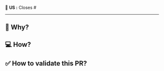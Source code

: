 🔖 **US :** Closes #

---

## 🤔 Why?

<!--
Explain here why the repository need this change, explain the US with your own words.
In case of technical user story, this is more than mandatory.
You could specify:
- links to updated library changelog
- links to related documentation/discussion
-->

## 💻 How?

<!--
Describe the changes you made in the PR, changes in directory/tree, installed dependencies.
You could also self comment your diff to help reviewer understand them.
ℹ️ made this change to ...
-->

## ✅ How to validate this PR?

<!--
Explain here how reviewer can validate your PR.
Link the preview page and explain the user flow.
Example:
- Go to home
- Click on the element X
- You should see ...
If your PR is not changing the Application, for example you change github action workflow, paste link of your test executions logs to let everyone review them.
-->

